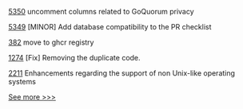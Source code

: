 
[5350](https://github.com/hyperledger/besu/pull/5350) uncomment columns related to GoQuorum privacy

[5349](https://github.com/hyperledger/besu/pull/5349) [MINOR] Add database compatibility to the PR checklist

[382](https://github.com/hyperledger-labs/blockchain-explorer/pull/382) move to ghcr registry

[1274](https://github.com/hyperledger/solang/pull/1274) [Fix] Removing the duplicate code.

[2211](https://github.com/hyperledger/aries-cloudagent-python/pull/2211) Enhancements regarding the support of non Unix-like operating systems


[See more >>>](https://start-here.hyperledger.org/pull-requests)
